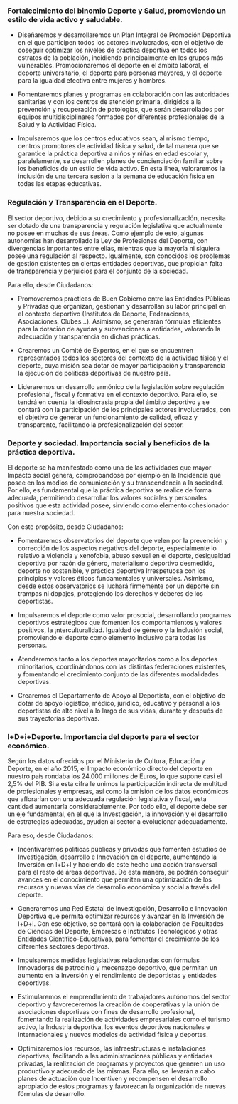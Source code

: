 ### Fortalecimiento del binomio Deporte y Salud, promoviendo un estilo de vida activo y saludable.

- Diseñaremos y desarrollaremos un Plan Integral de Promoción Deportiva en el que
participen todos los actores involucrados, con el objetivo de coseguir optimizar
los niveles de práctica deportiva en todos los estratos de la población, incidiendo
principalmente en los grupos más vulnerables. Promocionaremos el deporte en el
ámbito laboral, el deporte universitario, el deporte para personas mayores, y el
deporte para la igualdad efectiva entre mujeres y hombres.

- Fomentaremos planes y programas en colaboración con las autoridades
sanitarias y con los centros de atención primaria, dirigidos a la prevención y
recuperación de patologías, que serán desarrollados por equipos
multidisciplinares formados por diferentes profesionales de la Salud y la Actividad
Física.

- Impulsaremos que los centros educativos sean, al mismo tiempo, centros
promotores de actividad física y salud, de tal manera que se garantice la práctica
deportiva a niños y niñas en edad escolar y, paralelamente, se desarrollen planes
de concienciaclón familiar sobre los beneficios de un estilo de vida activo. En esta
línea, valoraremos la inclusión de una tercera sesión a la semana de educación
física en todas las etapas educativas.

### Regulación y Transparencia en el Deporte.
El sector deportivo, debido a su crecimiento y profeslonallzaclón, necesita ser dotado de
una transparencia y regulación legislativa que actualmente no posee en muchas de sus
áreas. Como ejemplo de esto, algunas autonomías han desarrollado la Ley de Profesiones
del Deporte, con divergencias Importantes entre ellas, mientras que la mayoría ni siquiera
posee una regulación al respecto. Igualmente, son conocidos los problemas de gestión
existentes en ciertas entidades deportivas, que propician falta de transparencia y
perjuicios para el conjunto de la sociedad.

Para ello, desde Ciudadanos:

- Promoveremos prácticas de Buen Gobierno entre las Entidades Públicas y
Privadas que organizan, gestionan y desarrollan su labor principal en el contexto
deportivo (Institutos de Deporte, Federaciones, Asociaciones, Clubes...). Asimismo,
se generarán fórmulas eficientes para la dotación de ayudas y subvenciones a
entidades, valorando la adecuación y transparencia en dichas prácticas.

- Crearemos un Comité de Expertos, en el que se encuentren representados todos
los sectores del contexto de la actividad física y el deporte, cuya misión sea dotar
de mayor participación y transparencia la ejecución de políticas deportivas de
nuestro país.

- Lideraremos un desarrollo armónico de la legislación sobre regulación profesional,
fiscal y formatlva en el contexto deportivo. Para ello, se tendrá en cuenta la
idiosincrasia propia del ámbito deportivo y se contará con la participación de los
principales actores involucrados, con el objetivo de generar un funcionamiento de
calidad, eficaz y transparente, facilitando la profesionalizaclón del sector.

### Deporte y sociedad. Importancia social y beneficios de la práctica deportiva.
El deporte se ha manifestado como una de las actividades que mayor Impacto social
genera, comprobándose por ejemplo en la Incidencia que posee en los medios de
comunicación y su transcendencia a la sociedad. Por ello, es fundamental que la práctica
deportiva se realice de forma adecuada, permitiendo desarrollar los valores sociales y
personales positivos que esta actividad posee, sirviendo como elemento coheslonador
para nuestra sociedad.

Con este propósito, desde Ciudadanos:

- Fomentaremos observatorios del deporte que velen por la prevención y corrección
de los aspectos negativos del deporte, especialmente lo relativo a violencia y
xenofobia, abuso sexual en el deporte, desigualdad deportiva por razón de género,
materialismo deportivo desmedido, deporte no sostenible, y práctica deportiva
Irrespetuosa con los principios y valores éticos fundamentales y universales.
Asimismo, desde estos observatorios se luchará firmemente por un deporte sin
trampas ni dopajes, protegiendo los derechos y deberes de los deportistas.

- Impulsaremos el deporte como valor prosocial, desarrollando programas
deportivos estratégicos que fomenten los comportamientos y valores positivos, la
¡nterculturalldad. Igualdad de género y la Inclusión social, promoviendo el deporte
como elemento Inclusivo para todas las personas.

- Atenderemos tanto a los deportes mayorltarlos como a los deportes minoritarios,
coordinándonos con las distintas federaciones existentes, y fomentando el
crecimiento conjunto de las diferentes modalidades deportivas.

- Crearemos el Departamento de Apoyo al Deportista, con el objetivo de dotar de
apoyo logístlco, médico, jurídico, educativo y personal a los deportistas de alto
nivel a lo largo de sus vidas, durante y después de sus trayectorias deportivas.

### l+D+i+Deporte. Importancia del deporte para el sector económico.
Según los datos ofrecidos por el Ministerio de Cultura, Educación y Deporte, en el año 2015,
el Impacto económico directo del deporte en nuestro país rondaba los 24.000 millones de
Euros, lo que supone casi el 2,5% del PIB. Si a esta cifra le unimos la participación indirecta
de multitud de profesionales y empresas, así como la omisión de los datos económicos
que aflorarían con una adecuada regulación legislativa y fiscal, esta cantidad aumentaría
considerablemente. Por todo ello, el deporte debe ser un eje fundamental, en el que la
Investigación, la innovación y el desarrollo de estrategias adecuadas, ayuden al sector a
evolucionar adecuadamente.

Para eso, desde Ciudadanos:

- Incentivaremos políticas públicas y privadas que fomenten estudios de
Investigación, desarrollo e Innovación en el deporte, aumentando la Inversión en
l+D+l y haciendo de este hecho una acción transversal para el resto de áreas
deportivas. De esta manera, se podrán conseguir avances en el conocimiento que
permitan una optimización de los recursos y nuevas vías de desarrollo económico
y social a través del deporte.

- Generaremos una Red Estatal de Investigación, Desarrollo e Innovación Deportiva
que permita optimizar recursos y avanzar en la Inversión de l+D+i. Con ese objetivo,
se contará con la colaboración de Facultades de Ciencias del Deporte, Empresas e
Institutos Tecnológicos y otras Entidades Científico-Educativas, para fomentar el
crecimiento de los diferentes sectores deportivos.

- Impulsaremos medidas legislativas relacionadas con fórmulas Innovadoras de
patrocinio y mecenazgo deportivo, que permitan un aumento en la Inversión y el
rendimiento de deportistas y entidades deportivas.

- Estimularemos el emprendlmiento de trabajadores autónomos del sector
deportivo y favoreceremos la creación de cooperativas y la unión de asociaciones
deportivas con fines de desarrollo profesional, fomentando la realización de
actividades empresariales como el turismo activo, la Industria deportiva, los
eventos deportivos nacionales e internacionales y nuevos modelos de actividad
física y deportes.

- Optimizaremos los recursos, las infraestructuras e instalaciones deportivas,
facilitando a las administraciones públicas y entidades privadas, la realización de
programas y proyectos que generen un uso productivo y adecuado de las mismas.
Para ello, se llevarán a cabo planes de actuación que Incentiven y recompensen el
desarrollo apropiado de estos programas y favorezcan la organización de nuevas
fórmulas de desarrollo.
